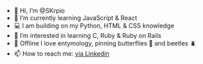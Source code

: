 - 👋 Hi, I’m @SKrpio
- 🌱 I’m currently learning JavaScript & React
- 💻 I am building on my Python, HTML & CSS knowledge
- 👀 I’m interested in learning C, Ruby & Ruby on Rails 
- 💞️ Offline I love entymology, pinning butterflies 🦋 and beetles 🪲
- 📫 How to reach me: [via Linkedin](https://www.linkedin.com/in/sarah-kernahan-can/)

<!---
SKrpio/SKrpio is a ✨ special ✨ repository because its `README.md` (this file) appears on your GitHub profile.
You can click the Preview link to take a look at your changes.
--->
